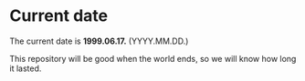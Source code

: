 # Current date

The current date is **1999.06.17.** (YYYY.MM.DD.)

This repository will be good when the world ends, so we will know how long it lasted.